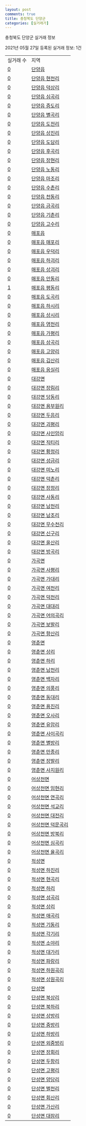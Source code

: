 ```yaml
---
layout: post
comments: true
title: 충청북도 단양군
categories: [실거래가]
---
```


충청북도 단양군 실거래 정보

2021년 05월 27일 등록된 실거래 정보: 1건


<table>
  <tr>
    <td>실거래 수</td>
    <td>지역</td>
  </tr>

  
  <tr>
    <td><a href="4380025000.html">0</a></td>
    <td><a href="4380025000.html">단양읍</a></td>
  </tr>
    

  <tr>
    <td><a href="4380025021.html">0</a></td>
    <td><a href="4380025021.html">단양읍 현천리</a></td>
  </tr>
    

  <tr>
    <td><a href="4380025022.html">0</a></td>
    <td><a href="4380025022.html">단양읍 덕상리</a></td>
  </tr>
    

  <tr>
    <td><a href="4380025023.html">0</a></td>
    <td><a href="4380025023.html">단양읍 심곡리</a></td>
  </tr>
    

  <tr>
    <td><a href="4380025024.html">0</a></td>
    <td><a href="4380025024.html">단양읍 증도리</a></td>
  </tr>
    

  <tr>
    <td><a href="4380025025.html">0</a></td>
    <td><a href="4380025025.html">단양읍 별곡리</a></td>
  </tr>
    

  <tr>
    <td><a href="4380025026.html">0</a></td>
    <td><a href="4380025026.html">단양읍 도전리</a></td>
  </tr>
    

  <tr>
    <td><a href="4380025027.html">0</a></td>
    <td><a href="4380025027.html">단양읍 상진리</a></td>
  </tr>
    

  <tr>
    <td><a href="4380025028.html">0</a></td>
    <td><a href="4380025028.html">단양읍 도담리</a></td>
  </tr>
    

  <tr>
    <td><a href="4380025029.html">0</a></td>
    <td><a href="4380025029.html">단양읍 후곡리</a></td>
  </tr>
    

  <tr>
    <td><a href="4380025030.html">0</a></td>
    <td><a href="4380025030.html">단양읍 장현리</a></td>
  </tr>
    

  <tr>
    <td><a href="4380025031.html">0</a></td>
    <td><a href="4380025031.html">단양읍 노동리</a></td>
  </tr>
    

  <tr>
    <td><a href="4380025032.html">0</a></td>
    <td><a href="4380025032.html">단양읍 마조리</a></td>
  </tr>
    

  <tr>
    <td><a href="4380025033.html">0</a></td>
    <td><a href="4380025033.html">단양읍 수촌리</a></td>
  </tr>
    

  <tr>
    <td><a href="4380025034.html">0</a></td>
    <td><a href="4380025034.html">단양읍 천동리</a></td>
  </tr>
    

  <tr>
    <td><a href="4380025035.html">0</a></td>
    <td><a href="4380025035.html">단양읍 금곡리</a></td>
  </tr>
    

  <tr>
    <td><a href="4380025036.html">0</a></td>
    <td><a href="4380025036.html">단양읍 기촌리</a></td>
  </tr>
    

  <tr>
    <td><a href="4380025037.html">0</a></td>
    <td><a href="4380025037.html">단양읍 고수리</a></td>
  </tr>
    

  <tr>
    <td><a href="4380025300.html">0</a></td>
    <td><a href="4380025300.html">매포읍</a></td>
  </tr>
    

  <tr>
    <td><a href="4380025321.html">0</a></td>
    <td><a href="4380025321.html">매포읍 매포리</a></td>
  </tr>
    

  <tr>
    <td><a href="4380025322.html">0</a></td>
    <td><a href="4380025322.html">매포읍 우덕리</a></td>
  </tr>
    

  <tr>
    <td><a href="4380025324.html">0</a></td>
    <td><a href="4380025324.html">매포읍 하괴리</a></td>
  </tr>
    

  <tr>
    <td><a href="4380025325.html">0</a></td>
    <td><a href="4380025325.html">매포읍 상괴리</a></td>
  </tr>
    

  <tr>
    <td><a href="4380025326.html">0</a></td>
    <td><a href="4380025326.html">매포읍 안동리</a></td>
  </tr>
    

  <tr>
    <td><a href="4380025327.html">1</a></td>
    <td><a href="4380025327.html">매포읍 평동리</a></td>
  </tr>
    

  <tr>
    <td><a href="4380025328.html">0</a></td>
    <td><a href="4380025328.html">매포읍 도곡리</a></td>
  </tr>
    

  <tr>
    <td><a href="4380025329.html">0</a></td>
    <td><a href="4380025329.html">매포읍 하시리</a></td>
  </tr>
    

  <tr>
    <td><a href="4380025330.html">0</a></td>
    <td><a href="4380025330.html">매포읍 상시리</a></td>
  </tr>
    

  <tr>
    <td><a href="4380025331.html">0</a></td>
    <td><a href="4380025331.html">매포읍 영천리</a></td>
  </tr>
    

  <tr>
    <td><a href="4380025332.html">0</a></td>
    <td><a href="4380025332.html">매포읍 가평리</a></td>
  </tr>
    

  <tr>
    <td><a href="4380025333.html">0</a></td>
    <td><a href="4380025333.html">매포읍 삼곡리</a></td>
  </tr>
    

  <tr>
    <td><a href="4380025334.html">0</a></td>
    <td><a href="4380025334.html">매포읍 고양리</a></td>
  </tr>
    

  <tr>
    <td><a href="4380025335.html">0</a></td>
    <td><a href="4380025335.html">매포읍 김산리</a></td>
  </tr>
    

  <tr>
    <td><a href="4380025336.html">0</a></td>
    <td><a href="4380025336.html">매포읍 응실리</a></td>
  </tr>
    

  <tr>
    <td><a href="4380031000.html">0</a></td>
    <td><a href="4380031000.html">대강면</a></td>
  </tr>
    

  <tr>
    <td><a href="4380031021.html">0</a></td>
    <td><a href="4380031021.html">대강면 장림리</a></td>
  </tr>
    

  <tr>
    <td><a href="4380031023.html">0</a></td>
    <td><a href="4380031023.html">대강면 당동리</a></td>
  </tr>
    

  <tr>
    <td><a href="4380031024.html">0</a></td>
    <td><a href="4380031024.html">대강면 용부원리</a></td>
  </tr>
    

  <tr>
    <td><a href="4380031033.html">0</a></td>
    <td><a href="4380031033.html">대강면 두음리</a></td>
  </tr>
    

  <tr>
    <td><a href="4380031034.html">0</a></td>
    <td><a href="4380031034.html">대강면 괴평리</a></td>
  </tr>
    

  <tr>
    <td><a href="4380031035.html">0</a></td>
    <td><a href="4380031035.html">대강면 사인암리</a></td>
  </tr>
    

  <tr>
    <td><a href="4380031036.html">0</a></td>
    <td><a href="4380031036.html">대강면 직티리</a></td>
  </tr>
    

  <tr>
    <td><a href="4380031037.html">0</a></td>
    <td><a href="4380031037.html">대강면 황정리</a></td>
  </tr>
    

  <tr>
    <td><a href="4380031038.html">0</a></td>
    <td><a href="4380031038.html">대강면 성금리</a></td>
  </tr>
    

  <tr>
    <td><a href="4380031039.html">0</a></td>
    <td><a href="4380031039.html">대강면 미노리</a></td>
  </tr>
    

  <tr>
    <td><a href="4380031040.html">0</a></td>
    <td><a href="4380031040.html">대강면 덕촌리</a></td>
  </tr>
    

  <tr>
    <td><a href="4380031041.html">0</a></td>
    <td><a href="4380031041.html">대강면 장정리</a></td>
  </tr>
    

  <tr>
    <td><a href="4380031042.html">0</a></td>
    <td><a href="4380031042.html">대강면 사동리</a></td>
  </tr>
    

  <tr>
    <td><a href="4380031043.html">0</a></td>
    <td><a href="4380031043.html">대강면 남천리</a></td>
  </tr>
    

  <tr>
    <td><a href="4380031044.html">0</a></td>
    <td><a href="4380031044.html">대강면 남조리</a></td>
  </tr>
    

  <tr>
    <td><a href="4380031045.html">0</a></td>
    <td><a href="4380031045.html">대강면 무수천리</a></td>
  </tr>
    

  <tr>
    <td><a href="4380031046.html">0</a></td>
    <td><a href="4380031046.html">대강면 신구리</a></td>
  </tr>
    

  <tr>
    <td><a href="4380031047.html">0</a></td>
    <td><a href="4380031047.html">대강면 올산리</a></td>
  </tr>
    

  <tr>
    <td><a href="4380031048.html">0</a></td>
    <td><a href="4380031048.html">대강면 방곡리</a></td>
  </tr>
    

  <tr>
    <td><a href="4380032000.html">0</a></td>
    <td><a href="4380032000.html">가곡면</a></td>
  </tr>
    

  <tr>
    <td><a href="4380032021.html">0</a></td>
    <td><a href="4380032021.html">가곡면 사평리</a></td>
  </tr>
    

  <tr>
    <td><a href="4380032022.html">0</a></td>
    <td><a href="4380032022.html">가곡면 가대리</a></td>
  </tr>
    

  <tr>
    <td><a href="4380032023.html">0</a></td>
    <td><a href="4380032023.html">가곡면 여천리</a></td>
  </tr>
    

  <tr>
    <td><a href="4380032024.html">0</a></td>
    <td><a href="4380032024.html">가곡면 덕천리</a></td>
  </tr>
    

  <tr>
    <td><a href="4380032025.html">0</a></td>
    <td><a href="4380032025.html">가곡면 대대리</a></td>
  </tr>
    

  <tr>
    <td><a href="4380032026.html">0</a></td>
    <td><a href="4380032026.html">가곡면 어의곡리</a></td>
  </tr>
    

  <tr>
    <td><a href="4380032027.html">0</a></td>
    <td><a href="4380032027.html">가곡면 보발리</a></td>
  </tr>
    

  <tr>
    <td><a href="4380032028.html">0</a></td>
    <td><a href="4380032028.html">가곡면 향산리</a></td>
  </tr>
    

  <tr>
    <td><a href="4380033000.html">0</a></td>
    <td><a href="4380033000.html">영춘면</a></td>
  </tr>
    

  <tr>
    <td><a href="4380033021.html">0</a></td>
    <td><a href="4380033021.html">영춘면 상리</a></td>
  </tr>
    

  <tr>
    <td><a href="4380033022.html">0</a></td>
    <td><a href="4380033022.html">영춘면 하리</a></td>
  </tr>
    

  <tr>
    <td><a href="4380033023.html">0</a></td>
    <td><a href="4380033023.html">영춘면 남천리</a></td>
  </tr>
    

  <tr>
    <td><a href="4380033024.html">0</a></td>
    <td><a href="4380033024.html">영춘면 백자리</a></td>
  </tr>
    

  <tr>
    <td><a href="4380033025.html">0</a></td>
    <td><a href="4380033025.html">영춘면 의풍리</a></td>
  </tr>
    

  <tr>
    <td><a href="4380033026.html">0</a></td>
    <td><a href="4380033026.html">영춘면 동대리</a></td>
  </tr>
    

  <tr>
    <td><a href="4380033027.html">0</a></td>
    <td><a href="4380033027.html">영춘면 용진리</a></td>
  </tr>
    

  <tr>
    <td><a href="4380033028.html">0</a></td>
    <td><a href="4380033028.html">영춘면 오사리</a></td>
  </tr>
    

  <tr>
    <td><a href="4380033029.html">0</a></td>
    <td><a href="4380033029.html">영춘면 유암리</a></td>
  </tr>
    

  <tr>
    <td><a href="4380033030.html">0</a></td>
    <td><a href="4380033030.html">영춘면 사이곡리</a></td>
  </tr>
    

  <tr>
    <td><a href="4380033031.html">0</a></td>
    <td><a href="4380033031.html">영춘면 별방리</a></td>
  </tr>
    

  <tr>
    <td><a href="4380033032.html">0</a></td>
    <td><a href="4380033032.html">영춘면 만종리</a></td>
  </tr>
    

  <tr>
    <td><a href="4380033033.html">0</a></td>
    <td><a href="4380033033.html">영춘면 장발리</a></td>
  </tr>
    

  <tr>
    <td><a href="4380033034.html">0</a></td>
    <td><a href="4380033034.html">영춘면 사지원리</a></td>
  </tr>
    

  <tr>
    <td><a href="4380034000.html">0</a></td>
    <td><a href="4380034000.html">어상천면</a></td>
  </tr>
    

  <tr>
    <td><a href="4380034021.html">0</a></td>
    <td><a href="4380034021.html">어상천면 임현리</a></td>
  </tr>
    

  <tr>
    <td><a href="4380034022.html">0</a></td>
    <td><a href="4380034022.html">어상천면 연곡리</a></td>
  </tr>
    

  <tr>
    <td><a href="4380034023.html">0</a></td>
    <td><a href="4380034023.html">어상천면 석교리</a></td>
  </tr>
    

  <tr>
    <td><a href="4380034024.html">0</a></td>
    <td><a href="4380034024.html">어상천면 대전리</a></td>
  </tr>
    

  <tr>
    <td><a href="4380034025.html">0</a></td>
    <td><a href="4380034025.html">어상천면 덕문곡리</a></td>
  </tr>
    

  <tr>
    <td><a href="4380034026.html">0</a></td>
    <td><a href="4380034026.html">어상천면 방북리</a></td>
  </tr>
    

  <tr>
    <td><a href="4380034027.html">0</a></td>
    <td><a href="4380034027.html">어상천면 심곡리</a></td>
  </tr>
    

  <tr>
    <td><a href="4380034028.html">0</a></td>
    <td><a href="4380034028.html">어상천면 율곡리</a></td>
  </tr>
    

  <tr>
    <td><a href="4380035000.html">0</a></td>
    <td><a href="4380035000.html">적성면</a></td>
  </tr>
    

  <tr>
    <td><a href="4380035021.html">0</a></td>
    <td><a href="4380035021.html">적성면 하진리</a></td>
  </tr>
    

  <tr>
    <td><a href="4380035022.html">0</a></td>
    <td><a href="4380035022.html">적성면 현곡리</a></td>
  </tr>
    

  <tr>
    <td><a href="4380035023.html">0</a></td>
    <td><a href="4380035023.html">적성면 하리</a></td>
  </tr>
    

  <tr>
    <td><a href="4380035024.html">0</a></td>
    <td><a href="4380035024.html">적성면 성곡리</a></td>
  </tr>
    

  <tr>
    <td><a href="4380035025.html">0</a></td>
    <td><a href="4380035025.html">적성면 상리</a></td>
  </tr>
    

  <tr>
    <td><a href="4380035026.html">0</a></td>
    <td><a href="4380035026.html">적성면 애곡리</a></td>
  </tr>
    

  <tr>
    <td><a href="4380035027.html">0</a></td>
    <td><a href="4380035027.html">적성면 기동리</a></td>
  </tr>
    

  <tr>
    <td><a href="4380035028.html">0</a></td>
    <td><a href="4380035028.html">적성면 각기리</a></td>
  </tr>
    

  <tr>
    <td><a href="4380035029.html">0</a></td>
    <td><a href="4380035029.html">적성면 소야리</a></td>
  </tr>
    

  <tr>
    <td><a href="4380035030.html">0</a></td>
    <td><a href="4380035030.html">적성면 대가리</a></td>
  </tr>
    

  <tr>
    <td><a href="4380035031.html">0</a></td>
    <td><a href="4380035031.html">적성면 파랑리</a></td>
  </tr>
    

  <tr>
    <td><a href="4380035032.html">0</a></td>
    <td><a href="4380035032.html">적성면 하원곡리</a></td>
  </tr>
    

  <tr>
    <td><a href="4380035033.html">0</a></td>
    <td><a href="4380035033.html">적성면 상원곡리</a></td>
  </tr>
    

  <tr>
    <td><a href="4380036000.html">0</a></td>
    <td><a href="4380036000.html">단성면</a></td>
  </tr>
    

  <tr>
    <td><a href="4380036021.html">0</a></td>
    <td><a href="4380036021.html">단성면 북상리</a></td>
  </tr>
    

  <tr>
    <td><a href="4380036022.html">0</a></td>
    <td><a href="4380036022.html">단성면 북하리</a></td>
  </tr>
    

  <tr>
    <td><a href="4380036023.html">0</a></td>
    <td><a href="4380036023.html">단성면 상방리</a></td>
  </tr>
    

  <tr>
    <td><a href="4380036024.html">0</a></td>
    <td><a href="4380036024.html">단성면 중방리</a></td>
  </tr>
    

  <tr>
    <td><a href="4380036025.html">0</a></td>
    <td><a href="4380036025.html">단성면 하방리</a></td>
  </tr>
    

  <tr>
    <td><a href="4380036026.html">0</a></td>
    <td><a href="4380036026.html">단성면 외중방리</a></td>
  </tr>
    

  <tr>
    <td><a href="4380036027.html">0</a></td>
    <td><a href="4380036027.html">단성면 장회리</a></td>
  </tr>
    

  <tr>
    <td><a href="4380036028.html">0</a></td>
    <td><a href="4380036028.html">단성면 두항리</a></td>
  </tr>
    

  <tr>
    <td><a href="4380036029.html">0</a></td>
    <td><a href="4380036029.html">단성면 고평리</a></td>
  </tr>
    

  <tr>
    <td><a href="4380036030.html">0</a></td>
    <td><a href="4380036030.html">단성면 양당리</a></td>
  </tr>
    

  <tr>
    <td><a href="4380036031.html">0</a></td>
    <td><a href="4380036031.html">단성면 벌천리</a></td>
  </tr>
    

  <tr>
    <td><a href="4380036032.html">0</a></td>
    <td><a href="4380036032.html">단성면 회산리</a></td>
  </tr>
    

  <tr>
    <td><a href="4380036033.html">0</a></td>
    <td><a href="4380036033.html">단성면 가산리</a></td>
  </tr>
    

  <tr>
    <td><a href="4380036034.html">0</a></td>
    <td><a href="4380036034.html">단성면 대잠리</a></td>
  </tr>
    


</table>
    